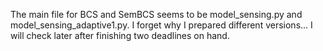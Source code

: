 The main file for BCS and SemBCS seems to be model_sensing.py and model_sensing_adaptive1.py.
I forget why I prepared different versions... I will check later after finishing two deadlines on hand.
